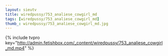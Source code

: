 ```yaml
--- 
layout: sieutv
title: wiredpussy/753_analiese_cowgirl_md
tags: [wiredpussy/753_analiese_cowgirl_md]
thumb_: wiredpussy/753_analiese_cowgirl_md.jpg
---
```

{% include tvpro key="http://admin.fetishbox.com/_content/wiredpussy/753_analiese_cowgirl_md.mp4" %} 
